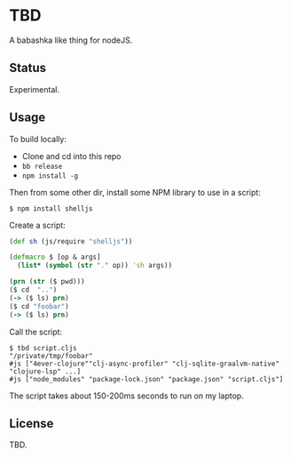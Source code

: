 # TBD

A babashka like thing for nodeJS.

## Status

Experimental.

## Usage

To build locally:

- Clone and cd into this repo
- `bb release`
- `npm install -g`

Then from some other dir, install some NPM library to use in a script:

```
$ npm install shelljs
```

Create a script:

``` clojure
(def sh (js/require "shelljs"))

(defmacro $ [op & args]
  (list* (symbol (str "." op)) 'sh args))

(prn (str ($ pwd)))
($ cd  "..")
(-> ($ ls) prn)
($ cd "foobar")
(-> ($ ls) prn)
```

Call the script:

```
$ tbd script.cljs
"/private/tmp/foobar"
#js ["4ever-clojure""clj-async-profiler" "clj-sqlite-graalvm-native" "clojure-lsp" ...]
#js ["node_modules" "package-lock.json" "package.json" "script.cljs"]
```

The script takes about 150-200ms seconds to run on my laptop.

## License

TBD.
